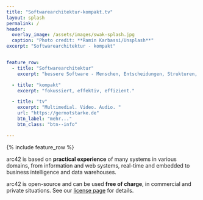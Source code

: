 ```yaml
---
title: "Softwarearchitektur-kompakt.tv"
layout: splash
permalink: /
header:
  overlay_image: /assets/images/swak-splash.jpg
  caption: "Photo credit: **Ramin Karbassi/Unsplash**"
excerpt: "Softwarearchitektur - kompakt"


feature_row:
  - title: "Softwarearchitektur"
    excerpt: "bessere Software - Menschen, Entscheidungen, Strukturen, Konzepte, Technologie"

  - title: "kompakt"
    excerpt: "fokussiert, effektiv, effizient."

  - title: "tv"
    excerpt: "Multimedial. Video. Audio. "
    url: "https://gernotstarke.de"
    btn_label: "mehr..."
    btn_class: "btn--info"

---
```



{% include feature_row %}


arc42 is based on **practical experience** of many systems in various domains,
from information and web systems, real-time and embedded to business intelligence
and data warehouses.


arc42 is open-source and can be used **free of charge**, in commercial and
private situations.
See our [license page](/license) for details.


